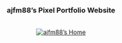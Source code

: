 <div align="center">
  <h3 align="center">ajfm88’s Pixel Portfolio Website</h3>
  <br />
    <a href="https://react-portfolio-v3-ajfm88.vercel.app">
      <img src="https://64.media.tumblr.com/7706f4423a331335ebcaf1b5a194ce4b/tumblr_o0ndweAeE01tb8cbpo1_1280.jpg" alt="ajfm88’s Home">
    </a>
  <br />
</div>
